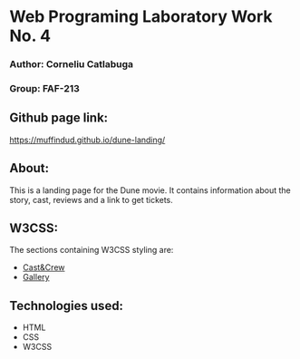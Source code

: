 # Web Programing Laboratory Work No. 4

### Author: Corneliu Catlabuga

### Group: FAF-213

## Github page link:
https://muffindud.github.io/dune-landing/

## About:
This is a landing page for the Dune movie. It contains information about the story, cast, reviews and a link to get tickets.

## W3CSS:
The sections containing W3CSS styling are:
- [Cast&Crew](https://muffindud.github.io/dune-landing/#cast-n-crew)
- [Gallery](https://muffindud.github.io/dune-landing/#gallery)

## Technologies used:
- HTML
- CSS
- W3CSS
